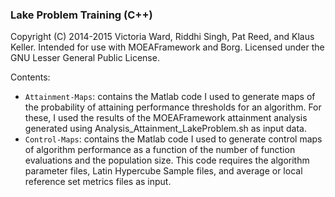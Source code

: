 ### Lake Problem Training (C++)

Copyright (C) 2014-2015 Victoria Ward, Riddhi Singh, Pat Reed, and Klaus Keller. Intended for use with MOEAFramework and Borg. Licensed under the GNU Lesser General Public License.

Contents: 
* `Attainment-Maps`: contains the Matlab code I used to generate maps of the probability of attaining performance thresholds for an algorithm.  For these, I used the results of the MOEAFramework attainment analysis generated using Analysis_Attainment_LakeProblem.sh as input data.  
* `Control-Maps`: contains the Matlab code I used to generate control maps of algorithm performance as a function of the number of function evaluations and the population size.  This code requires the algorithm parameter files, Latin Hypercube Sample files, and average or local reference set metrics files as input.